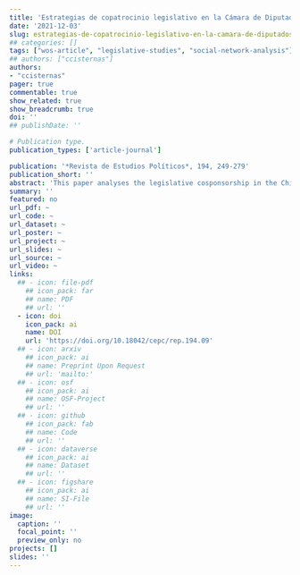 ```yaml
---
title: 'Estrategias de copatrocinio legislativo en la Cámara de Diputados de Chile, 2010-2018'
date: '2021-12-03'
slug: estrategias-de-copatrocinio-legislativo-en-la-camara-de-diputados-de-chile
## categories: []
tags: ["wos-article", "legislative-studies", "social-network-analysis"]
## authors: ["ccisternas"]
authors:
- "ccisternas"
pager: true
commentable: true
show_related: true
show_breadcrumb: true
doi: ''
## publishDate: ''

# Publication type.
publication_types: ['article-journal']

publication: '*Revista de Estudios Políticos*, 194, 249-279'
publication_short: ''
abstract: 'This paper analyses the legislative cosponsorship in the Chilean Chamber of Deputies over the 2010-2014 and 2014-2018 legislative periods. Specifically, using a Social Network Analysis (SNA), the representatives’ bills coauthorship is studied in order to identify and compare legislative work strategies. Exploring the cosponsorship allows us to observe and analyse the actors’ behaviour and the party and coalition strategies. The findings show the relevance and centrality of certain actors in the cosponsorship, as well as the logic of collective work, which break the Chamber’s coalitions up and modify them.'
summary: ''
featured: no
url_pdf: ~
url_code: ~
url_dataset: ~
url_poster: ~
url_project: ~
url_slides: ~
url_source: ~
url_video: ~
links:
  ## - icon: file-pdf
    ## icon_pack: far
    ## name: PDF
    ## url: ''
  - icon: doi
    icon_pack: ai
    name: DOI
    url: 'https://doi.org/10.18042/cepc/rep.194.09'
  ## - icon: arxiv
    ## icon_pack: ai
    ## name: Preprint Upon Request
    ## url: 'mailto:'
  ## - icon: osf
    ## icon_pack: ai
    ## name: OSF-Project
    ## url: ''
  ## - icon: github
    ## icon_pack: fab
    ## name: Code
    ## url: ''
  ## - icon: dataverse
    ## icon_pack: ai
    ## name: Dataset
    ## url: ''
  ## - icon: figshare
    ## icon_pack: ai
    ## name: SI-File
    ## url: ''
image:
  caption: ''
  focal_point: ''
  preview_only: no
projects: []
slides: ''
---
```

